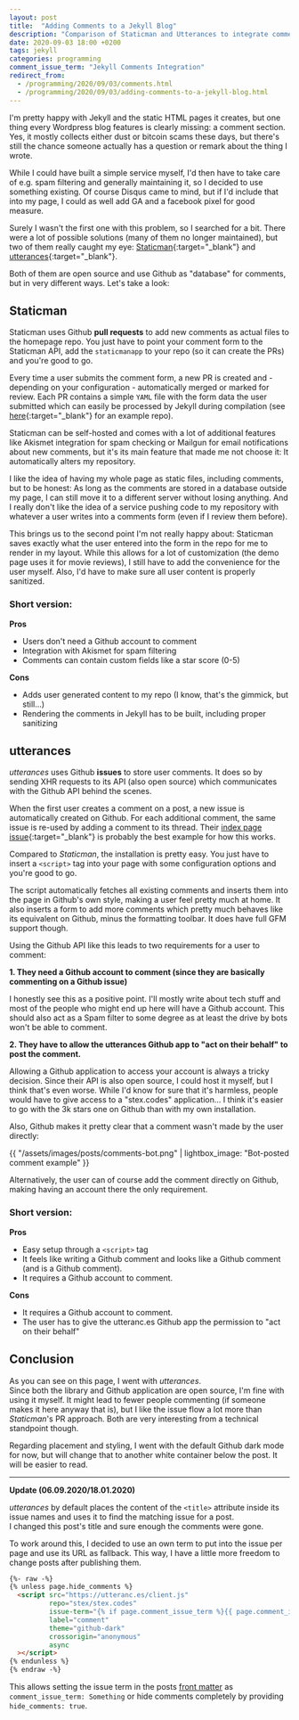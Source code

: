 ```yaml
---
layout: post
title:  "Adding Comments to a Jekyll Blog"
description: "Comparison of Staticman and Utterances to integrate comments into a static blog."
date: 2020-09-03 18:00 +0200
tags: jekyll
categories: programming
comment_issue_term: "Jekyll Comments Integration"
redirect_from: 
  - /programming/2020/09/03/comments.html
  - /programming/2020/09/03/adding-comments-to-a-jekyll-blog.html
---
```


I'm pretty happy with Jekyll and the static HTML pages it creates, but one thing every Wordpress blog features is clearly missing: a comment section.
Yes, it mostly collects either dust or bitcoin scams these days, but there's still the chance someone actually has a question or remark about the thing I wrote.

While I could have built a simple service myself, I'd then have to take care of e.g. spam filtering and generally maintaining it,
so I decided to use something existing. Of course Disqus came to mind, but if I'd include that into my page, I could as well add
GA and a facebook pixel for good measure.

Surely I wasn't the first one with this problem, so I searched for a bit. There were a lot of possible solutions (many of them no longer maintained),
 but two of them really caught my eye: [Staticman](https://staticman.net/){:target="_blank"} and [utterances](https://utteranc.es/){:target="_blank"}.

Both of them are open source and use Github as "database" for comments, but in very different ways. Let's take a look:

## Staticman

Staticman uses Github **pull requests** to add new comments as actual files to the homepage repo. You just have to point your comment form to
the Staticman API, add the `staticmanapp` to your repo (so it can create the PRs) and you're good to go.

Every time a user submits the comment form, a new PR is created and - depending on your configuration - automatically merged or
marked for review. Each PR contains a simple `YAML` file with the form data the user submitted which can easily be processed by Jekyll during compilation 
(see [here](https://github.com/eduardoboucas/popcorn){:target="_blank"} for an example repo).

Staticman can be self-hosted and comes with a lot of additional features like Akismet integration for spam checking or Mailgun for
email notifications about new comments, but it's its main feature that made me not choose it: It automatically alters my repository.

I like the idea of having my whole page as static files, including comments, but to be honest: As long as the comments are stored in
a database outside my page, I can still move it to a different server without losing anything. And I really don't like the idea of
a service pushing code to my repository with whatever a user writes into a comments form (even if I review them before).

This brings us to the second point I'm not really happy about: Staticman saves exactly what the user entered into the form
in the repo for me to render in my layout. While this allows for a lot of customization (the demo page uses it for movie reviews),
I still have to add the convenience for the user myself. Also, I'd have to make sure all user content is properly sanitized.

### Short version:

**Pros**

* Users don't need a Github account to comment
* Integration with Akismet for spam filtering
* Comments can contain custom fields like a star score (0-5)

**Cons**

* Adds user generated content to my repo (I know, that's the gimmick, but still...)
* Rendering the comments in Jekyll has to be built, including proper sanitizing

## utterances

*utterances* uses Github **issues** to store user comments. 
It does so by sending XHR requests to its API (also open source) which communicates with the Github API behind the scenes.

When the first user creates a comment on a post, a new issue is automatically created on Github. For each additional comment,
the same issue is re-used by adding a comment to its thread. Their [index page issue](https://github.com/utterance/utterances/issues/1){:target="_blank"} is probably
the best example for how this works.

Compared to *Staticman*, the installation is pretty easy. You just have to insert a `<script>` tag into your page with
some configuration options and you're good to go.

The script automatically fetches all existing comments and inserts them into the page in Github's own style, making a user
feel pretty much at home. It also inserts a form to add more comments which pretty much behaves like its equivalent on Github, minus
the formatting toolbar. It does have full GFM support though.

Using the Github API like this leads to two requirements for a user to comment:

**1. They need a Github account to comment (since they are basically commenting on a Github issue)**

I honestly see this as a positive point. I'll mostly write about tech stuff and most of the people who might end up here will have a Github account.
This should also act as a Spam filter to some degree as at least the drive by bots won't be able to comment.

**2. They have to allow the utterances Github app to "act on their behalf" to post the comment.**

Allowing a Github application to access your account is always a tricky decision. Since their API is also open source, I could host it myself, but
I think that's even worse. While I'd know for sure that it's harmless, people would have to give access to a "stex.codes" application... I think it's easier to 
go with the 3k stars one on Github than with my own installation.  

Also, Github makes it pretty clear that a comment wasn't made by the user directly:

<div class="text-center">{{ "/assets/images/posts/comments-bot.png" | lightbox_image: "Bot-posted comment example" }}</div>

Alternatively, the user can of course add the comment directly on Github, making having an account there the only requirement.

### Short version:

**Pros**

* Easy setup through a `<script>` tag
* It feels like writing a Github comment and looks like a Github comment (and is a Github comment).
* It requires a Github account to comment.

**Cons**

* It requires a Github account to comment.
* The user has to give the utteranc.es Github app the permission to "act on their behalf"

## Conclusion

As you can see on this page, I went with *utterances*.  
Since both the library and Github application are open source, I'm fine with using it myself. 
It might lead to fewer people commenting (if someone makes it here anyway that is), but I like the issue flow
a lot more than *Staticman*'s PR approach. Both are very interesting from a technical standpoint though.

Regarding placement and styling, I went with the default Github dark mode for now, but will change that to another
white container below the post. It will be easier to read.

---

**Update (06.09.2020/18.01.2020)**

*utterances* by default places the content of the `<title>` attribute inside its issue names and uses it to find the matching issue for a post.  
I changed this post's title and sure enough the comments were gone.

To work around this, I decided to use an own term to put into the issue per page and use its URL as fallback. This way, I have a little more freedom
to change posts after publishing them.

```html
{%- raw -%}
{% unless page.hide_comments %}
  <script src="https://utteranc.es/client.js"
          repo="stex/stex.codes"
          issue-term="{% if page.comment_issue_term %}{{ page.comment_issue_term }}{% else %}url{% endif %}"
          label="comment"
          theme="github-dark"
          crossorigin="anonymous"
          async
  ></script>
{% endunless %}
{% endraw -%}
```

This allows setting the issue term in the posts [front matter](https://jekyllrb.com/docs/front-matter/) as `comment_issue_term: Something` or hide comments completely by providing `hide_comments: true`.
